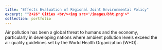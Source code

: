 ```yaml
---
title: "Effects Evaluation of Regional Joint Environmental Policy"
excerpt: ""2+26" Cities <br/><img src='/images/bht.png'>"
collection: portfolio
---
```


Air pollution has been a global threat to humans and the economy,
particularly in developing nations where ambient pollution levels
exceed the air quality guidelines set by the World Health
Organization (WHO). 
